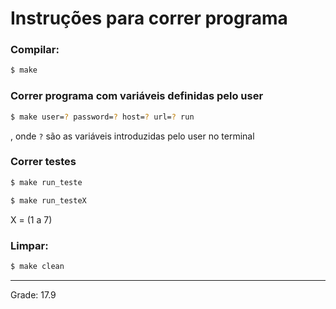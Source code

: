 # Instruções para correr programa

### Compilar:

```bash
$ make
```

### Correr programa com variáveis definidas pelo user

```bash
$ make user=? password=? host=? url=? run
```
, onde `?` são as variáveis introduzidas pelo user no terminal

### Correr testes

```bash
$ make run_teste
```

```bash
$ make run_testeX
```
X = (1 a 7)

### Limpar:

```bash
$ make clean
```

---
Grade: 17.9
